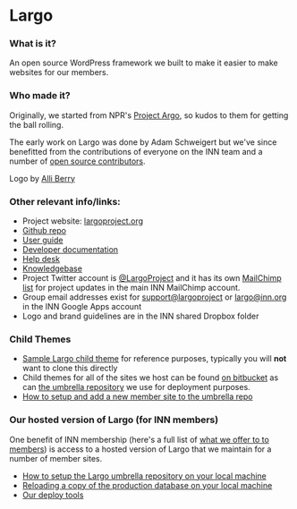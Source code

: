 # Largo

### What is it?

An open source WordPress framework we built to make it easier to make websites for our members.

### Who made it?

Originally, we started from NPR's [Project Argo](https://github.com/argoproject/Argo), so kudos to them for getting the ball rolling.

The early work on Largo was done by Adam Schweigert but we've since benefitted from the contributions of everyone on the INN team and a number of [open source contributors](https://github.com/INN/Largo/graphs/contributors).

Logo by [Alli Berry](http://alliberry.com/)

### Other relevant info/links:

- Project website: [largoproject.org](http://largoproject.org)
- [Github repo](https://github.com/INN/Largo)
- [User guide](https://largo.inn.org/series/largo-user-guide/)
- [Developer documentation](http://largo.readthedocs.org)
- [Help desk](http://support.largoproject.org)
- [Knowledgebase](http://support.largoproject.org/support/solutions)
- Project Twitter account is [@LargoProject](http://twitter.com/largoproject) and it has its own [MailChimp list](http://eepurl.com/yu0bT) for project updates in the main INN MailChimp account.
- Group email addresses exist for [support@largoproject](mailto:support@largoproject.org) or [largo@inn.org](mailto:largo@inn.org) in the INN Google Apps account
- Logo and brand guidelines are in the INN shared Dropbox folder

### Child Themes

- [Sample Largo child theme](https://github.com/INN/Largo-Sample-Child-Theme) for reference purposes, typically you will **not** want to clone this directly
- Child themes for all of the sites we host can be found [on bitbucket](https://bitbucket.org/projectlargo/) as can [the umbrella repository](https://bitbucket.org/projectlargo/largo-umbrella) we use for deployment purposes.
- [How to setup and add a new member site to the umbrella repo](/projects/largo/child-themes/new-site.md)

### Our hosted version of Largo (for INN members)

One benefit of INN membership (here's a full list of [what we offer to to members](/how-to-work-with-us/members-services.md)) is access to a hosted version of Largo that we maintain for a number of member sites.

- [How to setup the Largo umbrella repository on your local machine](umbrella-setup.md)
- [Reloading a copy of the production database on your local machine](database-reload.md)
- [Our deploy tools](https://github.com/INN/deploy-tools)
